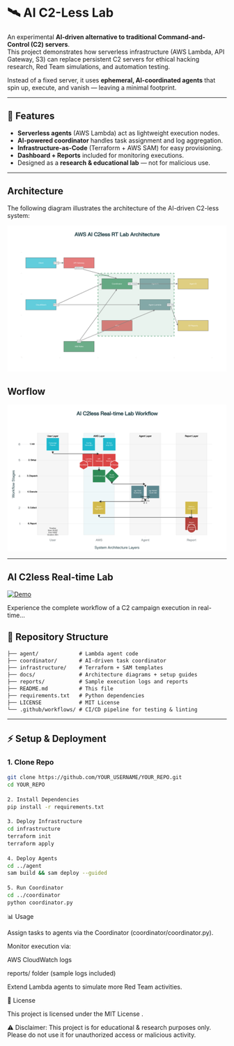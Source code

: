 # 🛰️ AI C2-Less Lab

An experimental **AI-driven alternative to traditional Command-and-Control (C2) servers**.  
This project demonstrates how serverless infrastructure (AWS Lambda, API Gateway, S3) can replace persistent C2 servers for ethical hacking research, Red Team simulations, and automation testing.  

Instead of a fixed server, it uses **ephemeral, AI-coordinated agents** that spin up, execute, and vanish — leaving a minimal footprint.

---

## 🚀 Features
- **Serverless agents** (AWS Lambda) act as lightweight execution nodes.  
- **AI-powered coordinator** handles task assignment and log aggregation.  
- **Infrastructure-as-Code** (Terraform + AWS SAM) for easy provisioning.  
- **Dashboard + Reports** included for monitoring executions.  
- Designed as a **research & educational lab** — not for malicious use.

---

## Architecture

The following diagram illustrates the architecture of the AI-driven C2-less system:

![AI C2-Less Architecture](./docs/aws_architecture_diagram.png)

## Worflow

![AI C2-Less Worflow](./docs/ai_c2less_workflow.png)

---


## AI C2less Real-time Lab

[![Demo](https://img.shields.io/badge/🚀-Live_Demo-blue?style=for-the-badge)](https://dibakardey.github.io/digital-phantom/docs)

Experience the complete workflow of a C2 campaign execution in real-time...


## 📂 Repository Structure
```plaintext
├── agent/             # Lambda agent code
├── coordinator/       # AI-driven task coordinator
├── infrastructure/    # Terraform + SAM templates
├── docs/              # Architecture diagrams + setup guides
├── reports/           # Sample execution logs and reports
├── README.md          # This file
├── requirements.txt   # Python dependencies
├── LICENSE            # MIT License
└── .github/workflows/ # CI/CD pipeline for testing & linting
```

---

## ⚡ Setup & Deployment

### 1. Clone Repo
```bash
git clone https://github.com/YOUR_USERNAME/YOUR_REPO.git
cd YOUR_REPO

2. Install Dependencies
pip install -r requirements.txt

3. Deploy Infrastructure
cd infrastructure
terraform init
terraform apply

4. Deploy Agents
cd ../agent
sam build && sam deploy --guided

5. Run Coordinator
cd ../coordinator
python coordinator.py
```
📊 Usage

Assign tasks to agents via the Coordinator (coordinator/coordinator.py).

Monitor execution via:

AWS CloudWatch logs

reports/ folder (sample logs included)

Extend Lambda agents to simulate more Red Team activities.


📜 License

This project is licensed under the MIT License
.

⚠️ Disclaimer: This project is for educational & research purposes only.
Please do not use it for unauthorized access or malicious activity.
